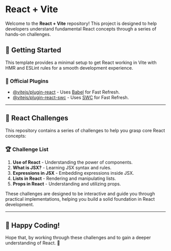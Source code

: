# React + Vite

Welcome to the **React + Vite** repository! This project is designed to help developers understand fundamental React concepts through a series of hands-on challenges.

## 🚀 Getting Started

This template provides a minimal setup to get React working in Vite with HMR and ESLint rules for a smooth development experience.

### 📌 Official Plugins

- [@vitejs/plugin-react](https://github.com/vitejs/vite-plugin-react/blob/main/packages/plugin-react/README.md) - Uses [Babel](https://babeljs.io/) for Fast Refresh.
- [@vitejs/plugin-react-swc](https://github.com/vitejs/vite-plugin-react-swc) - Uses [SWC](https://swc.rs/) for Fast Refresh.

---

## 🎯 React Challenges

This repository contains a series of challenges to help you grasp core React concepts:

### 🏆 Challenge List

1. **Use of React** - Understanding the power of components.
2. **What is JSX?** - Learning JSX syntax and rules.
3. **Expressions in JSX** - Embedding expressions inside JSX.
4. **Lists in React** - Rendering and manipulating lists.
5. **Props in React** - Understanding and utilizing props.

These challenges are designed to be interactive and guide you through practical implementations, helping you build a solid foundation in React development.

---

## 🎉 Happy Coding!

Hope that, by working through these challenges and to gain a deeper understanding of React. 🚀